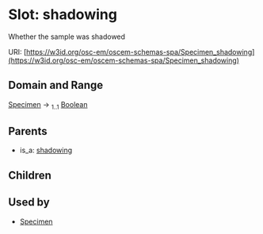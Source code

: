 
# Slot: shadowing

Whether the sample was shadowed

URI: [https://w3id.org/osc-em/oscem-schemas-spa/Specimen_shadowing](https://w3id.org/osc-em/oscem-schemas-spa/Specimen_shadowing)


## Domain and Range

[Specimen](Specimen.md) &#8594;  <sub>1..1</sub> [Boolean](types/Boolean.md)

## Parents

 *  is_a: [shadowing](shadowing.md)

## Children


## Used by

 * [Specimen](Specimen.md)
